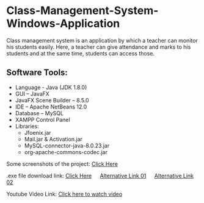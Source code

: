 # Class-Management-System-Windows-Application
Class management system is an application by which a teacher can monitor his students easily. Here, a teacher can give attendance and marks to his students and at the same time, students can access those.

## Software Tools:

- Language - Java (JDK 1.8.0)
- GUI – JavaFX
- JavaFX Scene Builder – 8.5.0
- IDE – Apache NetBeans 12.0
- Database – MySQL
- XAMPP Control Panel
- Libraries:
  - Jfoenix.jar
  - Mail.jar & Activation.jar
  - MySQL-connector-java-8.0.23.jar
  - org-apache-commons-codec.jar

Some screenshots of the project: [Click Here](https://drive.google.com/drive/folders/14tfpM-LIGCqwZ8CMEsEgMWvKJgvh0EJo?usp=sharing)

.exe file download link: [Click Here](https://drive.google.com/drive/folders/1PIBv-p6HdfPUwf6g0kBlZdF6TAnB6xsh?usp=sharing) &emsp; [Alternative Link 01](https://drive.google.com/drive/folders/1C3F4jYsIfLSHziG299MEPz7DNX4Cs74k?usp=sharing) &emsp; [Alternative Link 02](https://1drv.ms/u/s!AlgV783p241NiBk8_UudBLTKmoCu?e=RUlvOQ)

Youtube Video Link: [Click here to watch video](https://youtu.be/Z9AwGqO2EZI)
